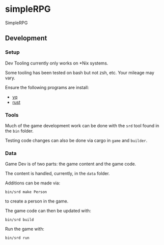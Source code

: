 # simpleRPG
SimpleRPG

## Development

### Setup

Dev Tooling currently only works on *Nix systems.

Some tooling has been tested on bash but not zsh, etc. Your mileage may vary.

Ensure the following programs are install:
- [yq](https://github.com/mikefarah/yq)
- [rust](https://www.rust-lang.org/)

### Tools

Much of the game development work can be done with the `srd` tool found in the `bin` folder.

Testing code changes can also be done via cargo in `game` and `builder`.

### Data

Game Dev is of two parts: the game content and the game code.

The content is handled, currently, in the `data` folder.

Additions can be made via:
```shell
bin/srd make Person
```

to create a person in the game.

The game code can then be updated with:
```shell
bin/srd build
```

Run the game with:
```shell
bin/srd run
```